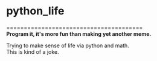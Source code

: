 # python_life
=======================================<br>
**Program it, it's more fun than making yet another meme.**

Trying to make sense of life via python and math.<br />
This is kind of a joke. 
